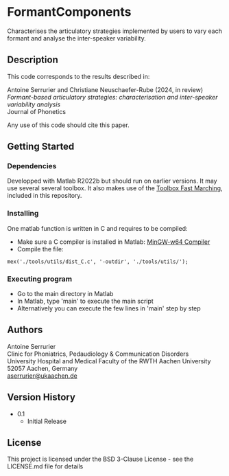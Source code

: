# FormantComponents

Characterises the articulatory strategies implemented by users to vary each formant and analyse the inter-speaker variability.

## Description

This code corresponds to the results described in:

Antoine Serrurier and Christiane Neuschaefer-Rube (2024, in review)\
*Formant-based articulatory strategies: characterisation and inter-speaker variability analysis*\
Journal of Phonetics

Any use of this code should cite this paper.

## Getting Started

### Dependencies

Developped with Matlab R2022b but should run on earlier versions. It may use several several toolbox.
It also makes use of the [Toolbox Fast Marching](https://uk.mathworks.com/matlabcentral/fileexchange/6110-toolbox-fast-marching), included in this repository.

### Installing

One matlab function is written in C and requires to be compiled:
* Make sure a C compiler is installed in Matlab: [MinGW-w64 Compiler](https://uk.mathworks.com/help/matlab/matlab_external/install-mingw-support-package.html)
* Compile the file: 
```
mex('./tools/utils/dist_C.c', '-outdir', './tools/utils/');
```

### Executing program

* Go to the main directory in Matlab
* In Matlab, type 'main' to execute the main script
* Alternatively you can execute the few lines in 'main' step by step

## Authors

Antoine Serrurier  
Clinic for Phoniatrics, Pedaudiology & Communication Disorders  
University Hospital and Medical Faculty of the RWTH Aachen University  
52057 Aachen, Germany  
aserrurier@ukaachen.de

## Version History

* 0.1
    * Initial Release

## License

This project is licensed under the BSD 3-Clause License - see the LICENSE.md file for details
